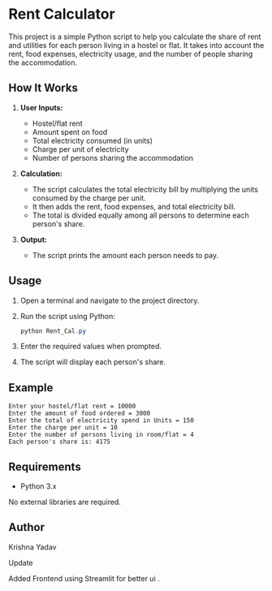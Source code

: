 # Rent Calculator

This project is a simple Python script to help you calculate the share of rent and utilities for each person living in a hostel or flat. It takes into account the rent, food expenses, electricity usage, and the number of people sharing the accommodation.

## How It Works

1. **User Inputs:**
    - Hostel/flat rent
    - Amount spent on food
    - Total electricity consumed (in units)
    - Charge per unit of electricity
    - Number of persons sharing the accommodation

2. **Calculation:**
    - The script calculates the total electricity bill by multiplying the units consumed by the charge per unit.
    - It then adds the rent, food expenses, and total electricity bill.
    - The total is divided equally among all persons to determine each person's share.

3. **Output:**
    - The script prints the amount each person needs to pay.

## Usage

1. Open a terminal and navigate to the project directory.
2. Run the script using Python:

   ```powershell
   python Rent_Cal.py
   ```

3. Enter the required values when prompted.
4. The script will display each person's share.

## Example

```
Enter your hostel/flat rent = 10000
Enter the amount of food ordered = 3000
Enter the total of electricity spend in Units = 150
Enter the charge per unit = 10
Enter the number of persons living in room/flat = 4
Each person's share is: 4175
```

## Requirements
- Python 3.x

No external libraries are required.

## Author
Krishna Yadav

Update

Added Frontend using Streamlit for better ui .

